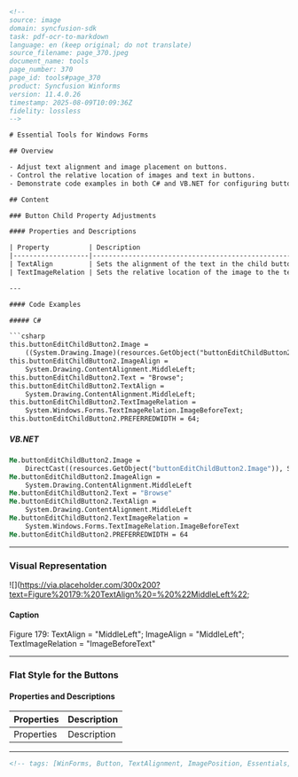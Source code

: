 ```html
<!-- 
source: image
domain: syncfusion-sdk
task: pdf-ocr-to-markdown
language: en (keep original; do not translate)
source_filename: page_370.jpeg
document_name: tools
page_number: 370
page_id: tools#page_370
product: Syncfusion Winforms
version: 11.4.0.26
timestamp: 2025-08-09T10:09:36Z
fidelity: lossless
-->

# Essential Tools for Windows Forms

## Overview

- Adjust text alignment and image placement on buttons.
- Control the relative location of images and text in buttons.
- Demonstrate code examples in both C# and VB.NET for configuring button properties.

## Content

### Button Child Property Adjustments

#### Properties and Descriptions

| Property          | Description                                      |
|-------------------|--------------------------------------------------|
| TextAlign         | Sets the alignment of the text in the child button control. |
| TextImageRelation | Sets the relative location of the image to the text in the button. |

---

#### Code Examples

##### C#

```csharp
this.buttonEditChildButton2.Image =
    ((System.Drawing.Image)(resources.GetObject("buttonEditChildButton2.Image")));
this.buttonEditChildButton2.ImageAlign =
    System.Drawing.ContentAlignment.MiddleLeft;
this.buttonEditChildButton2.Text = "Browse";
this.buttonEditChildButton2.TextAlign =
    System.Drawing.ContentAlignment.MiddleLeft;
this.buttonEditChildButton2.TextImageRelation =
    System.Windows.Forms.TextImageRelation.ImageBeforeText;
this.buttonEditChildButton2.PREFERREDWIDTH = 64;
```

##### VB.NET

```vb
Me.buttonEditChildButton2.Image =
    DirectCast((resources.GetObject("buttonEditChildButton2.Image")), System.Drawing.Image)
Me.buttonEditChildButton2.ImageAlign =
    System.Drawing.ContentAlignment.MiddleLeft
Me.buttonEditChildButton2.Text = "Browse"
Me.buttonEditChildButton2.TextAlign =
    System.Drawing.ContentAlignment.MiddleLeft
Me.buttonEditChildButton2.TextImageRelation =
    System.Windows.Forms.TextImageRelation.ImageBeforeText
Me.buttonEditChildButton2.PREFERREDWIDTH = 64
```

---

### Visual Representation

![](https://via.placeholder.com/300x200?text=Figure%20179:%20TextAlign%20=%20%22MiddleLeft%22;

#### Caption

Figure 179: TextAlign = "MiddleLeft"; ImageAlign = "MiddleLeft"; TextImageRelation = "ImageBeforeText"

---

### Flat Style for the Buttons

#### Properties and Descriptions

| Properties       | Description |
|------------------|-------------|
| Properties       | Description |

---

```html
<!-- tags: [WinForms, Button, TextAlignment, ImagePosition, Essentials, Tools] keywords: [TextAlign, TextImageRelation, ContentAlignment, ImageBeforeText, FlatStyle, ButtonChildProperty, CSharpExample, VBNetExample] -->
```